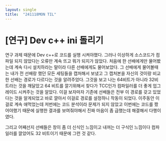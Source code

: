 ```yaml
---
layout: single
title:  "241118MON TIL"
---
```

# [연구] Dev c++ ini 돌리기

연구 과제 때문에 Dev c++로 코드를 실행 시켜야했다.
그러나 이상하게 소스코드가 컴파일 되지 않았다는 오류만 계속 뜨고 뭐가 되지가 않았다.
처음에 한 선배에게만 물어봤는데 계속 다시 설치하라는 말이라
다른 선배에게도 물어보았다. 그 선배에게 물어볼때는 내가
전 선배랑 했던 모든 세팅들을 캡처해서 보냈고
그 캡처본을 자신의 것이랑 비교한 선배는 경로가 다르다는 것을 알려주었다.
그것을 보고 나는 64비트가 아니라 32비트라는 것을 깨달았고
64 비트를 깔기위해서 찾다가 TCC인가 컴파일러를 더 좋게 업그레이드 시켜주는 것을 알았다.
이걸 보자마자 기존에 선배들은 전부 이 경로를 갖고 있었다는
것을 알게되었고 바로 깔아서 이걸로 경로를 설정하니 작동이 되었다.
이주동안 이걸로 계속 애먹었는데
저번에는 코드 분석이라 문제가 되지 않았고 이번에는
코드를 짰어야했기 때문에
실행한 결과를 보여줘야해서 진짜 마음이 좀 급했는데 
해결해서 다행이였다.

그리고 어째선지 선배들은 창이 좀 더 신식인 느낌이고
내꺼는 더 구식인 느낌이다
컴파일러를 깔았어도 32 비트이기 때문에 그런 것 같다.